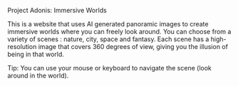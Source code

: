 
Project Adonis: Immersive Worlds

This is a website that uses AI generated panoramic images to create immersive worlds where you can freely look around. 
You can choose from a variety of scenes : nature, city, space and fantasy. Each scene has a high-resolution image 
that covers 360 degrees of view, giving you the illusion of being in that world. 

Tip: You can use your mouse or keyboard to navigate the scene (look around in the world).
